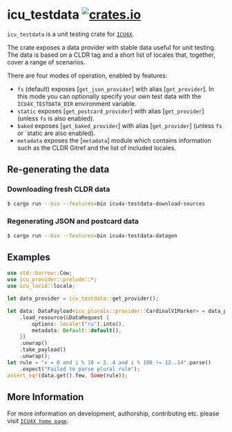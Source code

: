 # icu_testdata [![crates.io](https://img.shields.io/crates/v/icu_testdata)](https://crates.io/crates/icu_testdata)

`icu_testdata` is a unit testing crate for [`ICU4X`].

The crate exposes a data provider with stable data useful for unit testing. The data is
based on a CLDR tag and a short list of locales that, together, cover a range of scenarios.

There are four modes of operation, enabled by features:
* `fs` (default) exposes [`get_json_provider`] with alias [`get_provider`]. In this mode you
  can optionally specify your own test data with the `ICU4X_TESTDATA_DIR` environment variable.
* `static` exposes [`get_postcard_provider`] with alias [`get_provider`] (unless `fs` is
  also enabled).
* `baked` exposes [`get_baked_provider`] with alias [`get_provider`] (unless `fs` or `static are
  also enabled).
* `metadata` exposes the [`metadata`] module which contains information such as the CLDR Gitref
  and the list of included locales.

## Re-generating the data

### Downloading fresh CLDR data

```bash
$ cargo run --bin --features=bin icu4x-testdata-download-sources
```

### Regenerating JSON and postcard data

```bash
$ cargo run --bin --features=bin icu4x-testdata-datagen
```

## Examples

```rust
use std::borrow::Cow;
use icu_provider::prelude::*;
use icu_locid::locale;

let data_provider = icu_testdata::get_provider();

let data: DataPayload<icu_plurals::provider::CardinalV1Marker> = data_provider
    .load_resource(&DataRequest {
        options: locale!("ru").into(),
        metadata: Default::default(),
    })
    .unwrap()
    .take_payload()
    .unwrap();
let rule = "v = 0 and i % 10 = 2..4 and i % 100 != 12..14".parse()
    .expect("Failed to parse plural rule");
assert_eq!(data.get().few, Some(rule));
```

[`ICU4X`]: ../icu/index.html

## More Information

For more information on development, authorship, contributing etc. please visit [`ICU4X home page`](https://github.com/unicode-org/icu4x).

